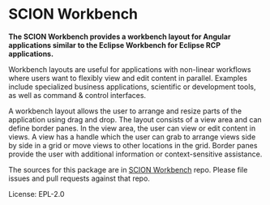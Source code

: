 SCION Workbench
===============

**The SCION Workbench provides a workbench layout for Angular applications similar to the Eclipse Workbench for Eclipse RCP applications.** 

Workbench layouts are useful for applications with non-linear workflows where users want to flexibly view and edit content in parallel. Examples include specialized business applications, scientific or development tools, as well as command & control interfaces.

A workbench layout allows the user to arrange and resize parts of the application using drag and drop. The layout consists of a view area and can define border panes. In the view area, the user can view or edit content in views. A view has a handle which the user can grab to arrange views side by side in a grid or move views to other locations in the grid. Border panes provide the user with additional information or context-sensitive assistance.

The sources for this package are in [SCION Workbench](https://github.com/SchweizerischeBundesbahnen/scion-workbench) repo. Please file issues and pull requests against that repo.

License: EPL-2.0
